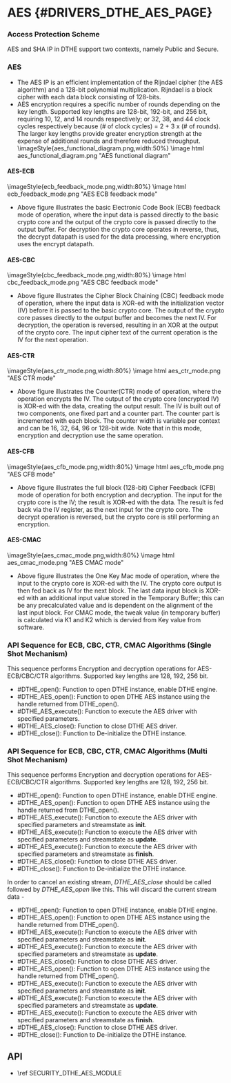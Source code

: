 # AES {#DRIVERS_DTHE_AES_PAGE}

### Access Protection Scheme
AES and SHA IP in DTHE support two contexts, namely Public and Secure.

### AES
- The AES IP is an efficient implementation of the Rijndael cipher (the AES
algorithm) and a 128-bit polynomial multiplication. Rijndael is a block cipher
with each data block consisting of 128-bits.
- AES encryption requires a specific number of rounds depending on the key length.
Supported key lengths are 128-bit, 192-bit, and 256 bit, requiring 10, 12, and 14
rounds respectively; or 32, 38, and 44 clock cycles respectively because (# of
clock cycles) = 2 + 3 x (# of rounds). The larger key lengths provide greater
encryption strength at the expense of additional rounds and therefore reduced
throughput.
\imageStyle{aes_functional_diagram.png,width:50%}
\image html aes_functional_diagram.png "AES functional diagram"
#### AES-ECB
\imageStyle{ecb_feedback_mode.png,width:80%}
\image html ecb_feedback_mode.png "AES ECB feedback mode"
- Above figure illustrates the basic Electronic Code Book (ECB) feedback mode
of operation, where the input data is passed directly to the basic crypto core
and the output of the crypto core is passed directly to the output buffer. For
decryption the crypto core operates in reverse, thus, the decrypt datapath is
used for the data processing, where encryption uses the encrypt datapath.
#### AES-CBC
\imageStyle{cbc_feedback_mode.png,width:80%}
\image html cbc_feedback_mode.png "AES CBC feedback mode"
- Above figure illustrates the Cipher Block Chaining (CBC) feedback mode of
operation, where the input data is XOR-ed with the initialization vector (IV)
before it is passed to the basic crypto core. The output of the crypto core
passes directly to the output buffer and becomes the next IV. For decryption,
the operation is reversed, resulting in an XOR at the output of the crypto core.
The input cipher text of the current operation is the IV for the next operation.
#### AES-CTR
\imageStyle{aes_ctr_mode.png,width:80%}
\image html aes_ctr_mode.png "AES CTR mode"
- Above figure illustrates the Counter(CTR) mode of operation, where the operation
encrypts the IV. The output of the crypto core (encrypted IV) is XOR-ed with the data,
creating the output result. The IV is built out of two components, one fixed part and
a counter part. The counter part is incremented with each block. The counter width is
variable per context and can be 16, 32, 64, 96 or 128-bit wide. Note that in this mode,
encryption and decryption use the same operation.
#### AES-CFB
\imageStyle{aes_cfb_mode.png,width:80%}
\image html aes_cfb_mode.png "AES CFB mode"
- Above figure illustrates the full block (128-bit) Cipher Feedback (CFB) mode of operation
for both encryption and decryption. The input for the crypto core is the IV; the result is
XOR-ed with the data. The result is fed back via the IV register, as the next input for the
crypto core. The decrypt operation is reversed, but the crypto core is still performing an encryption.

#### AES-CMAC
\imageStyle{aes_cmac_mode.png,width:80%}
\image html aes_cmac_mode.png "AES CMAC mode"
- Above figure illustrates the One Key Mac mode of operation, where the input to the
crypto core is XOR-ed with the IV. The crypto core output is then fed back as IV for
the next block. The last data input block is XOR-ed with an additional input value stored
in the Temporary Buffer; this can be any precalculated value and is dependent on the
alignment of the last input block. For CMAC mode, the tweak value (in temporary buffer)
is calculated via K1 and K2 which is dervied from Key value from software.


### API Sequence for ECB, CBC, CTR, CMAC Algorithms (Single Shot Mechanism)

This sequence performs Encryption and decryption operations for AES-ECB/CBC/CTR algorithms. Supported key lengths are 128, 192, 256 bit.

- #DTHE_open(): Function to open DTHE instance, enable DTHE engine.
- #DTHE_AES_open(): Function to open DTHE AES instance using the handle returned from DTHE_open().
- #DTHE_AES_execute(): Function to execute the AES driver with specified parameters.
- #DTHE_AES_close(): Function to close DTHE AES driver.
- #DTHE_close(): Function to De-initialize the DTHE instance.

### API Sequence for ECB, CBC, CTR, CMAC Algorithms (Multi Shot Mechanism)

This sequence performs Encryption and decryption operations for AES-ECB/CBC/CTR algorithms. Supported key lengths are 128, 192, 256 bit.

- #DTHE_open(): Function to open DTHE instance, enable DTHE engine.
- #DTHE_AES_open(): Function to open DTHE AES instance using the handle returned from DTHE_open().
- #DTHE_AES_execute(): Function to execute the AES driver with specified parameters and streamstate as <b>init</b>.
- #DTHE_AES_execute(): Function to execute the AES driver with specified parameters and streamstate as <b>update</b>.
- #DTHE_AES_execute(): Function to execute the AES driver with specified parameters and streamstate as <b>finish</b>.
- #DTHE_AES_close(): Function to close DTHE AES driver.
- #DTHE_close(): Function to De-initialize the DTHE instance.


In order to cancel an existing stream, <i>DTHE_AES_close</i> should be called followed by <i>DTHE_AES_open</i> like this. This will discard the
current stream data -
- #DTHE_open(): Function to open DTHE instance, enable DTHE engine.
- #DTHE_AES_open(): Function to open DTHE AES instance using the handle returned from DTHE_open().
- #DTHE_AES_execute(): Function to execute the AES driver with specified parameters and streamstate as <b>init</b>.
- #DTHE_AES_execute(): Function to execute the AES driver with specified parameters and streamstate as <b>update</b>.
- #DTHE_AES_close(): Function to close DTHE AES driver.
- #DTHE_AES_open(): Function to open DTHE AES instance using the handle returned from DTHE_open().
- #DTHE_AES_execute(): Function to execute the AES driver with specified parameters and streamstate as <b>init</b>.
- #DTHE_AES_execute(): Function to execute the AES driver with specified parameters and streamstate as <b>update</b>.
- #DTHE_AES_execute(): Function to execute the AES driver with specified parameters and streamstate as <b>finish</b>.
- #DTHE_AES_close(): Function to close DTHE AES driver.
- #DTHE_close(): Function to De-initialize the DTHE instance.

## API
- \ref SECURITY_DTHE_AES_MODULE

